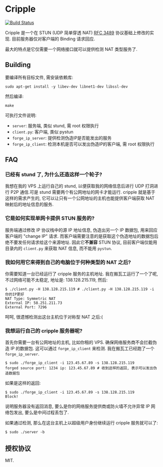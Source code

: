 # Cripple

[![Build Status](https://travis-ci.org/hmgle/cripple.png?branch=master)](https://travis-ci.org/hmgle/cripple)

Cripple 是一个在 STUN (UDP 简单穿透 NAT) [RFC 3489](http://tools.ietf.org/html/rfc3489) 协议基础上修改的实现. 目前服务器仅对客户端的 Binding 请求回应.

最大的特点是它仅需要一个网络接口就可以提供检测 NAT 类型服务了.

## Building

要编译所有目标文件, 需安装依赖库:

```
sudo apt-get install -y libev-dev libnet1-dev libssl-dev
```

然后编译:

```
make
```

可执行文件说明:

- `server`: 服务端, 类似 stund, 需 root 权限执行
- `client.py`: 客户端, 类似 pystun
- `forge_ip_server`: 提供检测伪造IP是否能发出的服务
- `forge_ip_client`: 检测本机是否可以发出伪造IP的客户端, 需 root 权限执行

## FAQ

### 已经有 stund 了, 为什么还造这样一个轮子?

我想在我的 VPS 上运行自己的 stund, 以便获取我的网络信息后进行 UDP 打洞进行 P2P 通信.可是 stund 需要两个有公网地址的网卡才能运行. cripple 就是基于这样的需求产生的, 它可以让只有一个公网地址的主机也能提供客户端获取 NAT 映射后的地址信息的服务.

### 它是如何实现单网卡提供 STUN 服务的?

服务端通过修改 IP 协议栈中的源 IP 地址信息, 伪造出另一个 IP 数据包, 用来回应客户端的 "change IP" 请求. 而客户端需要注意的是获取这个伪造地址的数据包后绝不要发任何请求给这个来源地址. 因此它**不兼容** STUN 协议, 目前客户端仅能用目录内的 `client.py` 来获取 NAT 信息, 而不能用 `pystun`.

### 我如何用它来得到自己的电脑位于何种类型的 NAT 之后?

你需要知道一台已经运行了 cripple 服务的主机地址. 我在搬瓦工运行了一个了呢, 不过网络可能不太稳定, 地址是: 138.128.215.119, 然后:

```console
$ ./client.py -H 138.128.215.119 # ./client.py -H 138.128.215.119 -i 你的IP更好
NAT Type: Symmetric NAT
External IP: 58.251.211.73
External Port: 7296
```
呵呵, 很遗憾检测出这台主机位于对称型 NAT 之后:(

### 我想运行自己的 cripple 服务器呢?

首先你需要一台有公网地址的主机, 比如你租的 VPS. 确保网络服务商不会拦截伪造 IP 的数据包. 这可以通过 `forge_ip_client` 来检测. 我在搬瓦工已经跑了一个 `forge_ip_server`.

```console
$ sudo ./forge_ip_client -i 123.45.67.89 -s 138.128.215.119
forged source port: 1234 ip: 123.45.67.89 # 收到这样的返回, 表示可以发出伪造数据包
```

如果是这样的返回:

```console
$ sudo ./forge_ip_client -i 123.45.67.89 -s 138.128.215.119
Block!
```
说明服务器没有返回消息, 要么是你的网络服务提供商或防火墙不允许异常 IP 网络包发出, 要么是中间过程丢包了.

如果通过检测, 那么在这台主机上以超级用户身份继续运行 cripple 服务就可以了:

```console
$ sudo ./server -b
```

## 授权协议

MIT.
